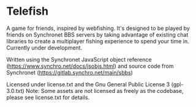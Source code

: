 # Telefish

A game for friends, inspired by webfishing. It's designed to be played by friends on Synchronet BBS servers by taking advantage of existing chat libraries to create a multiplayer fishing experience to spend your time in. Currently under development.

Written using the Synchronet JavaScript object reference (https://www.synchro.net/docs/jsobjs.html) 
and source code from Synchronet (https://gitlab.synchro.net/main/sbbs)

Licensed under license.txt and the Gnu General Public License 3 (gpl-3.0.txt)
Note: Some assets are not licensed as freely as the codebase, please see license.txt for details.